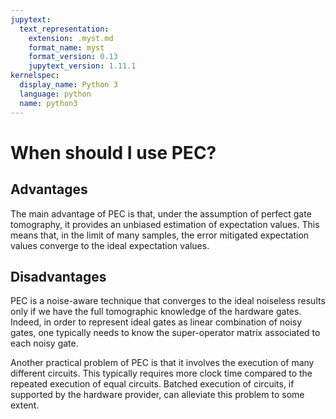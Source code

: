 ```yaml
---
jupytext:
  text_representation:
    extension: .myst.md
    format_name: myst
    format_version: 0.13
    jupytext_version: 1.11.1
kernelspec:
  display_name: Python 3
  language: python
  name: python3
---
```


# When should I use PEC?

## Advantages

The main advantage of PEC is that, under the assumption of perfect gate tomography,
it provides an unbiased estimation of expectation values.
This means that, in the limit of many samples, the error mitigated expectation values
converge to the ideal expectation values.


## Disadvantages

PEC is a noise-aware technique that converges to the ideal noiseless results only if we have the full
tomographic knowledge of the hardware gates. Indeed, in order to represent
ideal gates as linear combination of noisy gates, one typically needs to know the super-operator
matrix associated to each noisy gate.

Another practical problem of PEC is that it involves the execution of many different circuits.
This typically requires more clock time compared to the repeated execution of equal circuits.
Batched execution of circuits, if supported by the hardware provider, can alleviate this problem to some extent.

```{code-cell} ipython3

```

